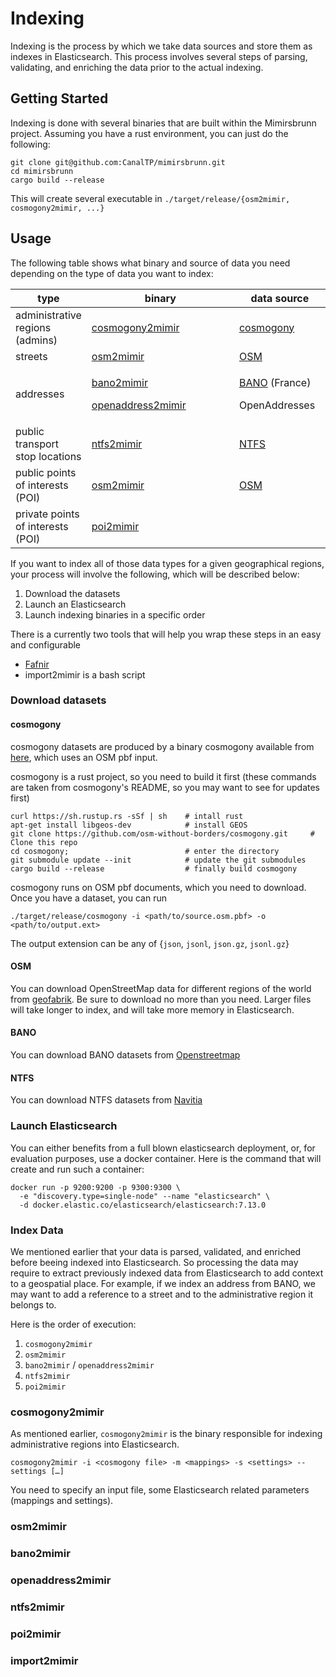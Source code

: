 # Indexing

Indexing is the process by which we take data sources and store them as indexes
in Elasticsearch. This process involves several steps of parsing, validating,
and enriching the data prior to the actual indexing.

## Getting Started

Indexing is done with several binaries that are built within the Mimirsbrunn project. Assuming you
have a rust environment, you can just do the following:

```
git clone git@github.com:CanalTP/mimirsbrunn.git
cd mimirsbrunn
cargo build --release
```

This will create several executable in `./target/release/{osm2mimir, cosmogony2mimir, ...}`

## Usage

The following table shows what binary and source of data you need depending on the type of data
you want to index:

<table>
<colgroup>
<col style="width: 22%" />
<col style="width: 47%" />
<col style="width: 29%" />
</colgroup>
<thead>
<tr class="header">
<th>type</th>
<th>binary</th>
<th>data source</th>
</tr>
</thead>
<tbody>
<tr class="odd">
<td>administrative regions (admins)</td>
<td><a href="#cosmogony2mimir">cosmogony2mimir</a></td>
<td><a href="#cosmogony">cosmogony</a></td>
</tr>
<tr class="even">
<td>streets</td>
<td><a href="#osm2mimir">osm2mimir</a></td>
<td><a href="#OSM">OSM</a></td>
</tr>
<tr class="odd">
<td>addresses</td>
<td><p><a href="#bano2mimir">bano2mimir</a></p>
<p><a href="#openaddress2mimir">openaddress2mimir</a></p></td>
<td><p><a href="#BANO">BANO</a> (France)</p>
<p>OpenAddresses</p></td>
</tr>
<tr class="even">
<td>public transport stop locations</td>
<td><a href="#ntfs2mimir">ntfs2mimir</a></td>
<td><a href="#NTFS">NTFS</a></td>
</tr>
<tr class="odd">
<td>public points of interests (POI)</td>
<td><a href="#osm2mimir">osm2mimir</a></td>
<td><a href="#OSM">OSM</a></td>
</tr>
<tr class="even">
<td>private points of interests (POI)</td>
<td><a href="#poi2mimir">poi2mimir</a></td>
<td></td>
</tr>
</tbody>
</table>

If you want to index all of those data types for a given geographical regions, your process will 
involve the following, which will be described below:

1. Download the datasets
2. Launch an Elasticsearch
3. Launch indexing binaries in a specific order

There is a currently two tools that will help you wrap these steps in an easy and configurable

* [Fafnir](https://github.com/QwantResearch/fafnir)
* import2mimir is a bash script 

### Download datasets

#### cosmogony

cosmogony datasets are produced by a binary cosmogony available from
[here](https://github.com/osm-without-borders/cosmogony), which uses an OSM pbf
input.

cosmogony is a rust project, so you need to build it first (these commands are
taken from cosmogony's README, so you may want to see for updates first)

```
curl https://sh.rustup.rs -sSf | sh    # intall rust
apt-get install libgeos-dev            # install GEOS
git clone https://github.com/osm-without-borders/cosmogony.git     # Clone this repo
cd cosmogony;                          # enter the directory
git submodule update --init            # update the git submodules
cargo build --release                  # finally build cosmogony
```

cosmogony runs on OSM pbf documents, which you need to download. Once you have
a dataset, you can run

```
./target/release/cosmogony -i <path/to/source.osm.pbf> -o <path/to/output.ext>
```

The output extension can be any of {`json`, `jsonl`, `json.gz`, `jsonl.gz`}

#### OSM

You can download OpenStreetMap data for different regions of the world from
[geofabrik](http://download.geofabrik.de/). Be sure to download no more than
you need. Larger files will take longer to index, and will take more memory in
Elasticsearch.

#### BANO

You can download BANO datasets from [Openstreetmap](http://bano.openstreetmap.fr)

#### NTFS

You can download NTFS datasets from [Navitia](https://navitia.opendatasoft.com)

### Launch Elasticsearch

You can either benefits from a full blown elasticsearch deployment, or, for
evaluation purposes, use a docker container. Here is the command that will
create and run such a container:

```
docker run -p 9200:9200 -p 9300:9300 \
  -e "discovery.type=single-node" --name "elasticsearch" \
  -d docker.elastic.co/elasticsearch/elasticsearch:7.13.0
```

### Index Data

We mentioned earlier that your data is parsed, validated, and enriched before
beeing indexed into Elasticsearch. So processing the data may require to
extract previously indexed data from Elasticsearch to add context to a
geospatial place. For example, if we index an address from BANO, we may want to
add a reference to a street and to the administrative region it belongs to.

Here is the order of execution:
1. `cosmogony2mimir`
2. `osm2mimir`
3. `bano2mimir` / `openaddress2mimir`
4. `ntfs2mimir`
5. `poi2mimir`

### cosmogony2mimir

As mentioned earlier, `cosmogony2mimir` is the binary responsible for indexing administrative
regions into Elasticsearch.

```
cosmogony2mimir -i <cosmogony file> -m <mappings> -s <settings> --settings […]
```

You need to specify an input file, some Elasticsearch related parameters (mappings and settings).

### osm2mimir

### bano2mimir

### openaddress2mimir

### ntfs2mimir

### poi2mimir

### import2mimir


